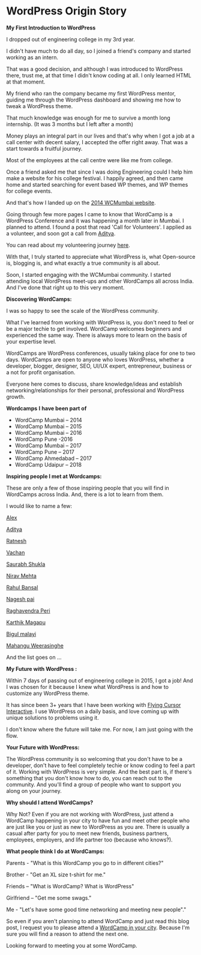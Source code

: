 # WordPress Origin Story
**My First Introduction to WordPress**

I dropped out of engineering college in my 3rd year.

I didn&#39;t have much to do all day, so I joined a friend&#39;s company and started working as an intern.

That was a good decision, and although I was introduced to WordPress there, trust me, at that time I didn&#39;t know coding at all. I only learned HTML at that moment.

My friend who ran the company became my first WordPress mentor, guiding me through the WordPress dashboard and showing me how to tweak a WordPress theme.

That much knowledge was enough for me to survive a month long internship. (It was 3 months but I left after a month)

Money plays an integral part in our lives and that&#39;s why when I got a job at a call center with decent salary, I accepted the offer right away. That was a start towards a fruitful journey.

Most of the employees at the call centre were like me from college.

Once a friend asked me that since I was doing Engineering could I help him make a website for his college festival. I happily agreed, and then came home and started searching for event based WP themes, and WP themes for college events.

And that&#39;s how I landed up on the [2014 WCMumbai website](https://2014.mumbai.wordcamp.org/).

Going through few more pages I came to know that WordCamp is a WordPress Conference and it was happening a month later in Mumbai. I planned to attend. I found a post that read &#39;Call for Volunteers&#39;. I applied as a volunteer, and soon got a call from [Aditya](https://twitter.com/AdityaKane).

You can read about my volunteering journey [here](https://2016.mumbai.wordcamp.org/my-wordcamp-mumbai-journey-volunteer/).

With that, I truly started to appreciate what WordPress is, what Open-source is, blogging is, and what exactly a true community is all about.

Soon, I started engaging with the WCMumbai community. I started attending local WordPress meet-ups and other WordCamps all across India. And I&#39;ve done that right up to this very moment.

**Discovering WordCamps:**

I was so happy to see the scale of the WordPress community.

What I&#39;ve learned from working with WordPress is, you don&#39;t need to feel or be a major techie to get involved.  WordCamp welcomes beginners and experienced the same way. There is always more to learn on the basis of your expertise level.

WordCamps are WordPress conferences, usually taking place for one to two days. WordCamps are open to anyone who loves WordPress, whether a developer, blogger, designer, SEO, UI/UX expert, entrepreneur, business or a not for profit organisation.

Everyone here comes to discuss, share knowledge/ideas and establish networking/relationships for their personal, professional and WordPress growth.

**Wordcamps**  **I**  **have been part of**

- WordCamp Mumbai – 2014
- WordCamp Mumbai – 2015
- WordCamp Mumbai – 2016
- WordCamp Pune -2016
- WordCamp Mumbai – 2017
- WordCamp Pune – 2017
- WordCamp Ahmedabad – 2017
- WordCamp Udaipur – 2018

**Inspiring people I met at Wordcamps:**

These are only a few of those inspiring people that you will find in WordCamps across India. And, there is a lot to learn from them.

I would like to name a few:

[Alex](https://twitter.com/gounder)

[Aditya](https://twitter.com/AdityaKane)

[Ratnesh](https://twitter.com/ratneshsonar)

[Vachan](https://twitter.com/DezineNinja)

[Saurabh Shukla](https://twitter.com/actual_saurabh)

[Nirav Mehta](https://twitter.com/niravmehta)

[Rahul Bansal](https://twitter.com/rahul286)

[Nagesh pai](https://twitter.com/nagpai)

[Raghavendra Peri](https://twitter.com/artofvision)

[Karthik Magapu](https://twitter.com/KarthikMagapu)

[Bigul malayi](https://twitter.com/mbigul)

[Mahangu Weerasinghe](https://twitter.com/MahanguW)

And the list goes on ...

**My Future with WordPress :**

Within 7 days of passing out of engineering college in 2015, I got a job! And I was chosen for it because I knew what WordPress is and how to customize any WordPress theme.

It has since been 3+ years that I have been working with [Flying Cursor Interactive](http://flyingcursor.com/). I use WordPress on a daily basis, and love coming up with unique solutions to problems using it.

I don&#39;t know where the future will take me. For now, I am just going with the flow.

**Your Future with WordPress:**

The WordPress community is so welcoming that you don&#39;t have to be a developer, don&#39;t have to feel completely techie or know coding to feel a part of it. Working with WordPress is very simple. And the best part is, if there&#39;s something that you don&#39;t know how to do, you can reach out to the community. And you&#39;ll find a group of people who want to support you along on your journey.

**Why should I attend WordCamps?**

Why Not?
Even if you are not working with WordPress, just attend a WordCamp happening in your city to have fun and meet other people who are just like you or just as new to WordPress as you are. There is usually a casual after party for you to meet new friends, business partners, employees, employers, and life partner too (because who knows?).

**What people think I do at WordCamps:**

Parents - &quot;What is this WordCamp you go to in different cities?&quot;

Brother -  &quot;Get an XL size t-shirt for me.&quot;

Friends – &quot;What is WordCamp? What is WordPress&quot;

Girlfriend – &quot;Get me some swags.&quot;

Me - &quot;Let&#39;s have some good time networking and meeting new people&quot;.&quot;

So even if you aren&#39;t planning to attend WordCamp and just read this blog post, I request you to please attend a [WordCamp in your city](https://central.wordcamp.org/schedule/). Because I&#39;m sure you will find a reason to attend the next one.

Looking forward to meeting you at some WordCamp.
